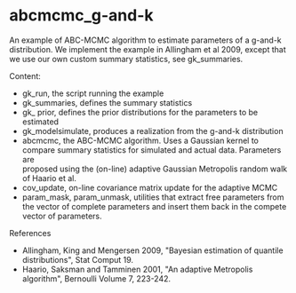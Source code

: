 # abcmcmc_g-and-k

An example of ABC-MCMC algorithm to estimate parameters of a g-and-k distribution. 
We implement the example in Allingham et al 2009, except that we use our own custom summary statistics, see gk_summaries.

Content:
- gk_run, the script running the example
- gk_summaries, defines the summary statistics
- gk_ prior, defines the prior distributions for the parameters to be estimated
- gk_modelsimulate, produces a realization from the g-and-k distribution
- abcmcmc, the ABC-MCMC algorithm. Uses a Gaussian kernel to compare summary statistics for simulated and actual data. Parameters are  
           proposed using the (on-line) adaptive Gaussian Metropolis random walk of Haario et al.
- cov_update, on-line covariance matrix update for the adaptive MCMC
- param_mask, param_unmask, utilities that extract free parameters from the vector of complete parameters and insert them back in the compete               vector of parameters.

References
- Allingham, King and Mengersen 2009, "Bayesian estimation of quantile distributions", Stat Comput 19.
- Haario, Saksman and Tamminen 2001, "An adaptive Metropolis algorithm", Bernoulli Volume 7, 223-242.
